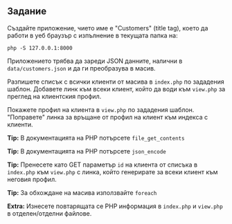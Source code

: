 ## Задание

Създайте приложение, чието име е "Customers" (title tag), което да работи в уеб браузър с изпълнение в
текущата папка на:
```
php -S 127.0.0.1:8000
```

Приложението трябва да зареди JSON данните, налични в `data/customers.json` и да ги преобразува в масив.

Разпишете списък с всички клиенти от масива в `index.php` по зададения шаблон. Добавете линк към всеки клиент, който да води към `view.php` за преглед на клиентския профил.

Покажете профил на клиента в `view.php` по зададения шаблон. "Поправете" линка за връщане от профил на клиент към индекса с клиенти.

**Tip:** В документацията на PHP потърсете `file_get_contents`

**Tip:** В документацията на PHP потърсете `json_encode`

**Tip:** Пренесете като GET параметър `id` на клиента от списъка в `index.php` към `view.php` с линка, който генерирате за всеки клиент към неговия профил.

**Tip:** За обхождане на масива използвайте `foreach`

**Extra:** Изнесете повтарящата се PHP информация в `index.php` и `view.php` в отделен/отделни файлове.

